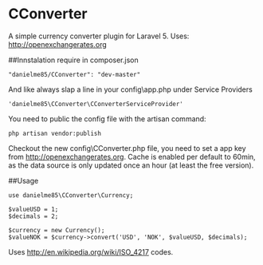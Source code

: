 # CConverter
A simple currency converter plugin for Laravel 5. Uses: http://openexchangerates.org

##Innstalation
require in composer.json 
```
"danielme85/CConverter": "dev-master"
```

And like always slap a line in your config\app.php under Service Providers
```
'danielme85\CConverter\CConverterServiceProvider'
```

You need to public the config file with the artisan command:
```
php artisan vendor:publish
```

Checkout the new config\CConverter.php file, you need to set a app key from http://openexchangerates.org.
Cache is enabled per default to 60min, as the data source is only updated once an hour (at least the free version).

##Usage

```
use danielme85\CConverter\Currency;

$valueUSD = 1;
$decimals = 2;

$currency = new Currency();
$valueNOK = $currency->convert('USD', 'NOK', $valueUSD, $decimals);

```

Uses http://en.wikipedia.org/wiki/ISO_4217 codes.